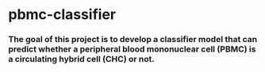 # pbmc-classifier

### The goal of this project is to develop a classifier model that can predict whether a peripheral blood mononuclear cell (PBMC) is a circulating hybrid cell (CHC) or not.
